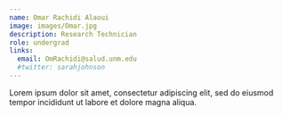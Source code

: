 ```yaml
---
name: Omar Rachidi Alaoui
image: images/Omar.jpg
description: Research Technician
role: undergrad
links:
  email: OmRachidi@salud.unm.edu
  #twitter: sarahjohnson
---
```


Lorem ipsum dolor sit amet, consectetur adipiscing elit, sed do eiusmod tempor incididunt ut labore et dolore magna aliqua.
